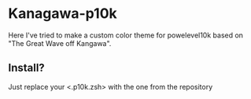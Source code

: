 # Kanagawa-p10k
Here I've tried to make a custom color theme for powelevel10k based on "The Great Wave off Kangawa".

## Install?
Just replace your <.p10k.zsh> with the one from the repository
